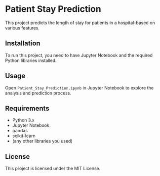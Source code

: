 # Patient Stay Prediction

This project predicts the length of stay for patients in a hospital-based
 on various features.

## Installation

To run this project, you need to have Jupyter Notebook and the required Python libraries installed.

## Usage

Open `Patient_Stay_Prediction.ipynb` in Jupyter Notebook to explore the analysis and prediction process.

## Requirements

- Python 3.x
- Jupyter Notebook
- pandas
- scikit-learn
- (any other libraries you used)

## License

This project is licensed under the MIT License.
